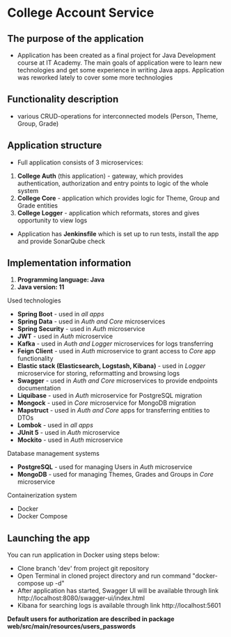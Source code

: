 # College Account Service

## The purpose of the application

- Application has been created as a final project for Java Development course at IT Academy. The main goals of application
were to learn new technologies and get some experience in writing Java apps. Application was reworked lately to cover some more
technologies

## Functionality description

- various CRUD-operations for interconnected models (Person, Theme, Group, Grade)

## Application structure

- Full application consists of 3 microservices:
1. **College Auth** (this application) - gateway, which provides authentication, authorization and entry points to logic of the whole system
2. **College Core** - application which provides logic for Theme, Group and Grade entities
3. **College Logger** - application which reformats, stores and gives opportunity to view logs

- Application has **Jenkinsfile** which is set up to run tests, install the app and provide SonarQube check

## Implementation information

1. **Programming language: Java**
2. **Java version: 11**

Used technologies

- **Spring Boot** - used in *all apps*
- **Spring Data** - used in *Auth and Core* microservices
- **Spring Security** - used in *Auth* microservice
- **JWT** - used in *Auth* microservice
- **Kafka** - used in *Auth and Logger* microservices for logs transferring
- **Feign Client** - used in *Auth* microservice to grant access to *Core* app functionality
- **Elastic stack (Elasticsearch, Logstash, Kibana)** - used in *Logger* microservice for storing, reformatting and browsing logs
- **Swagger** - used in *Auth and Core* microservices to provide endpoints documentation
- **Liquibase** - used in *Auth* microservice for PostgreSQL migration
- **Mongock** - used in *Core* microservice for MongoDB migration
- **Mapstruct** - used in *Auth and Core* apps for transferring entities to DTOs
- **Lombok** - used in *all apps*
- **JUnit 5** - used in *Auth* microservice
- **Mockito** - used in *Auth* microservice

Database management systems

- **PostgreSQL** - used for managing Users in *Auth* microservice
- **MongoDB** - used for managing Themes, Grades and Groups in *Core* microservice

Containerization system

- Docker
- Docker Compose

## Launching the app

You can run application in Docker using steps below:
- Clone branch 'dev' from project git repository
- Open Terminal in cloned project directory and run command "docker-compose up -d"
- After application has started, Swagger UI will be available through link http://localhost:8080/swagger-ui/index.html
- Kibana for searching logs is available through link http://localhost:5601

**Default users for authorization are described in package web/src/main/resources/users_passwords**
